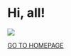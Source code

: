 # Hi, all!

<img src="http://mrald.narod.ru/img/mrald.jpg"/>

[GO TO HOMEPAGE](http://mrald.narod.ru)
